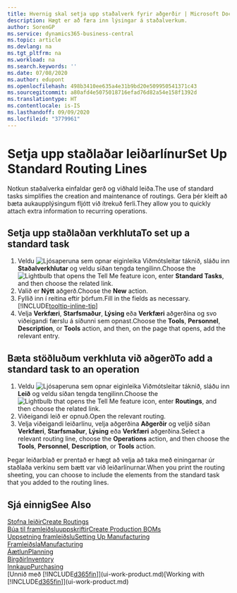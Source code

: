 ```yaml
---
title: Hvernig skal setja upp staðalverk fyrir aðgerðir | Microsoft Docs
description: Hægt er að færa inn lýsingar á staðalverkum.
author: SorenGP
ms.service: dynamics365-business-central
ms.topic: article
ms.devlang: na
ms.tgt_pltfrm: na
ms.workload: na
ms.search.keywords: ''
ms.date: 07/08/2020
ms.author: edupont
ms.openlocfilehash: 498b3410ee635a4e31b9bd20e509950541371c43
ms.sourcegitcommit: a80afd4e5075018716efad76d82a54e158f1392d
ms.translationtype: HT
ms.contentlocale: is-IS
ms.lasthandoff: 09/09/2020
ms.locfileid: "3779961"
---
```

# <a name="set-up-standard-routing-lines"></a><span data-ttu-id="99def-103">Setja upp staðlaðar leiðarlínur</span><span class="sxs-lookup"><span data-stu-id="99def-103">Set Up Standard Routing Lines</span></span>

<span data-ttu-id="99def-104">Notkun staðalverka einfaldar gerð og viðhald leiða.</span><span class="sxs-lookup"><span data-stu-id="99def-104">The use of standard tasks simplifies the creation and maintenance of routings.</span></span> <span data-ttu-id="99def-105">Gera þér kleift að bæta aukaupplýsingum fljótt við ítrekuð ferli.</span><span class="sxs-lookup"><span data-stu-id="99def-105">They allow you to quickly attach extra information to recurring operations.</span></span>

## <a name="to-set-up-a-standard-task"></a><span data-ttu-id="99def-106">Setja upp staðlaðan verkhluta</span><span class="sxs-lookup"><span data-stu-id="99def-106">To set up a standard task</span></span>

1. <span data-ttu-id="99def-107">Veldu ![Ljósaperuna sem opnar eiginleika Viðmótsleitar](media/ui-search/search_small.png "Segðu mér hvað þú vilt gera") táknið, sláðu inn **Staðalverkhlutar** og veldu síðan tengda tengilinn.</span><span class="sxs-lookup"><span data-stu-id="99def-107">Choose the ![Lightbulb that opens the Tell Me feature](media/ui-search/search_small.png "Tell me what you want to do") icon, enter **Standard Tasks**, and then choose the related link.</span></span>
2. <span data-ttu-id="99def-108">Valið er **Nýtt** aðgerð.</span><span class="sxs-lookup"><span data-stu-id="99def-108">Choose the **New** action.</span></span>
3. <span data-ttu-id="99def-109">Fyllið inn í reitina eftir þörfum.</span><span class="sxs-lookup"><span data-stu-id="99def-109">Fill in the fields as necessary.</span></span> [!INCLUDE[tooltip-inline-tip](includes/tooltip-inline-tip_md.md)]
4. <span data-ttu-id="99def-110">Velja **Verkfæri**, **Starfsmaður**, **Lýsing** eða **Verkfæri** aðgerðina og svo viðeigandi færslu á síðunni sem opnast.</span><span class="sxs-lookup"><span data-stu-id="99def-110">Choose the **Tools**, **Personnel**, **Description**, or **Tools** action, and then, on the page that opens, add the relevant entry.</span></span>

## <a name="to-add-a-standard-task-to-an-operation"></a><span data-ttu-id="99def-111">Bæta stöðluðum verkhluta við aðgerð</span><span class="sxs-lookup"><span data-stu-id="99def-111">To add a standard task to an operation</span></span>

1. <span data-ttu-id="99def-112">Veldu ![Ljósaperuna sem opnar eiginleika Viðmótsleitar](media/ui-search/search_small.png "Segðu mér hvað þú vilt gera") táknið, sláðu inn **Leið** og veldu síðan tengda tengilinn.</span><span class="sxs-lookup"><span data-stu-id="99def-112">Choose the ![Lightbulb that opens the Tell Me feature](media/ui-search/search_small.png "Tell me what you want to do") icon, enter **Routings**, and then choose the related link.</span></span>
2. <span data-ttu-id="99def-113">Viðeigandi leið er opnuð.</span><span class="sxs-lookup"><span data-stu-id="99def-113">Open the relevant routing.</span></span>
3. <span data-ttu-id="99def-114">Velja viðeigandi leiðarlínu, velja aðgerðina **Aðgerðir** og veljið síðan **Verkfæri**, **Starfsmaður**, **Lýsing** eða **Verkfæri** aðgerðina.</span><span class="sxs-lookup"><span data-stu-id="99def-114">Select a relevant routing line, choose the **Operations** action, and then choose the **Tools**, **Personnel**, **Description**, or **Tools** action.</span></span>

<span data-ttu-id="99def-115">Þegar leiðarblað er prentað er hægt að velja að taka með einingarnar úr staðlaða verkinu sem bætt var við leiðarlínurnar.</span><span class="sxs-lookup"><span data-stu-id="99def-115">When you print the routing sheeting, you can choose to include the elements from the standard task that you added to the routing lines.</span></span>

## <a name="see-also"></a><span data-ttu-id="99def-116">Sjá einnig</span><span class="sxs-lookup"><span data-stu-id="99def-116">See Also</span></span>

[<span data-ttu-id="99def-117">Stofna leiðir</span><span class="sxs-lookup"><span data-stu-id="99def-117">Create Routings</span></span>](production-how-to-create-routings.md)  
[<span data-ttu-id="99def-118">Búa til framleiðsluuppskriftir</span><span class="sxs-lookup"><span data-stu-id="99def-118">Create Production BOMs</span></span>](production-how-to-create-production-boms.md)  
[<span data-ttu-id="99def-119">Uppsetning framleiðslu</span><span class="sxs-lookup"><span data-stu-id="99def-119">Setting Up Manufacturing</span></span>](production-configure-production-processes.md)  
[<span data-ttu-id="99def-120">Framleiðsla</span><span class="sxs-lookup"><span data-stu-id="99def-120">Manufacturing</span></span>](production-manage-manufacturing.md)  
[<span data-ttu-id="99def-121">Áætlun</span><span class="sxs-lookup"><span data-stu-id="99def-121">Planning</span></span>](production-planning.md)  
[<span data-ttu-id="99def-122">Birgðir</span><span class="sxs-lookup"><span data-stu-id="99def-122">Inventory</span></span>](inventory-manage-inventory.md)  
[<span data-ttu-id="99def-123">Innkaup</span><span class="sxs-lookup"><span data-stu-id="99def-123">Purchasing</span></span>](purchasing-manage-purchasing.md)  
<span data-ttu-id="99def-124">[Unnið með [!INCLUDE[d365fin](includes/d365fin_md.md)]](ui-work-product.md)</span><span class="sxs-lookup"><span data-stu-id="99def-124">[Working with [!INCLUDE[d365fin](includes/d365fin_md.md)]](ui-work-product.md)</span></span>  
